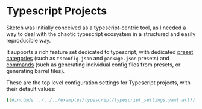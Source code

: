 # Typescript Projects

Sketch was initially conceived as a typescript-centric tool, as I needed a way to deal with the chaotic typescript ecosystem in a structured and easily reproducible way.

It supports a rich feature set dedicated to typescript, with dedicated [preset categories](../presets/typescript.md) (such as `tsconfig.json` and `package.json` presets) and [commands](../cli_docs.md#sketch-ts) (such as generating individual config files from presets, or generating barrel files).

These are the top level configuration settings for Typescript projects, with their default values:

```yaml
{{#include ../../../examples/typescript/typescript_settings.yaml:all}}
```


